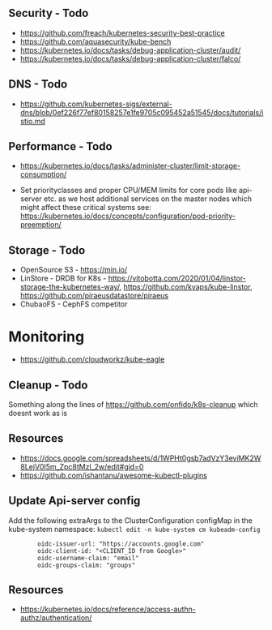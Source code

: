 ## Security - Todo
- https://github.com/freach/kubernetes-security-best-practice
- https://github.com/aquasecurity/kube-bench
- https://kubernetes.io/docs/tasks/debug-application-cluster/audit/
- https://kubernetes.io/docs/tasks/debug-application-cluster/falco/

## DNS - Todo
- https://github.com/kubernetes-sigs/external-dns/blob/0ef226f77ef80158257e1fe9705c095452a51545/docs/tutorials/istio.md

## Performance - Todo
- https://kubernetes.io/docs/tasks/administer-cluster/limit-storage-consumption/

- Set priorityclasses and proper CPU/MEM limits for core pods like api-server etc. as we host additional services on the master nodes which might affect these critical systems
  see: https://kubernetes.io/docs/concepts/configuration/pod-priority-preemption/

## Storage - Todo
- OpenSource S3 - https://min.io/
- LinStore - DRDB for K8s - https://vitobotta.com/2020/01/04/linstor-storage-the-kubernetes-way/, https://github.com/kvaps/kube-linstor, https://github.com/piraeusdatastore/piraeus
- ChubaoFS - CephFS competitor

# Monitoring
- https://github.com/cloudworkz/kube-eagle

## Cleanup - Todo
Something along the lines of https://github.com/onfido/k8s-cleanup which doesnt work as is

## Resources
- https://docs.google.com/spreadsheets/d/1WPHt0gsb7adVzY3eviMK2W8LejV0I5m_Zpc8tMzl_2w/edit#gid=0
- https://github.com/ishantanu/awesome-kubectl-plugins

## Update Api-server config
Add the following extraArgs to the ClusterConfiguration configMap in the kube-system namespace:
`kubectl edit -n kube-system cm kubeadm-config`

```
        oidc-issuer-url: "https://accounts.google.com"
        oidc-client-id: "<CLIENT_ID from Google>"
        oidc-username-claim: "email"
        oidc-groups-claim: "groups"
```

## Resources
- https://kubernetes.io/docs/reference/access-authn-authz/authentication/
